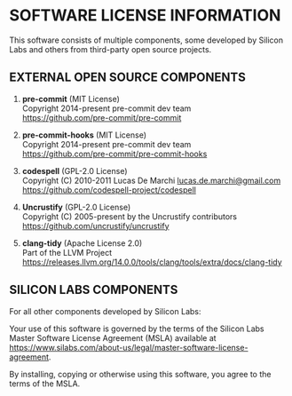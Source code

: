 # SOFTWARE LICENSE INFORMATION

This software consists of multiple components, some developed by Silicon Labs
and others from third-party open source projects.

## EXTERNAL OPEN SOURCE COMPONENTS

1. **pre-commit** (MIT License)  
   Copyright 2014-present pre-commit dev team  
   https://github.com/pre-commit/pre-commit

2. **pre-commit-hooks** (MIT License)  
   Copyright 2014-present pre-commit dev team  
   https://github.com/pre-commit/pre-commit-hooks

3. **codespell** (GPL-2.0 License)  
   Copyright (C) 2010-2011 Lucas De Marchi <lucas.de.marchi@gmail.com>  
   https://github.com/codespell-project/codespell

4. **Uncrustify** (GPL-2.0 License)  
   Copyright (C) 2005-present by the Uncrustify contributors  
   https://github.com/uncrustify/uncrustify

5. **clang-tidy** (Apache License 2.0)  
   Part of the LLVM Project  
   https://releases.llvm.org/14.0.0/tools/clang/tools/extra/docs/clang-tidy

## SILICON LABS COMPONENTS

For all other components developed by Silicon Labs:

Your use of this software is governed by the terms of the Silicon Labs Master 
Software License Agreement (MSLA) available at
https://www.silabs.com/about-us/legal/master-software-license-agreement.

By installing, copying or otherwise using this software, you agree to the terms
of the MSLA.